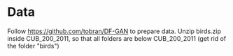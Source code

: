 # Data

Follow https://github.com/tobran/DF-GAN to prepare data.
Unzip birds.zip inside CUB_200_2011, so that all folders are below CUB_200_2011 (get rid of the folder "birds")
